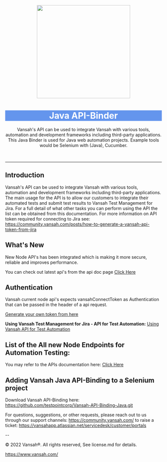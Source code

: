 <div align="center">
  <img src="https://vansah.com/wp-content/uploads/2022/06/512x512.png" style="width:300px"/>
</div>
<h1 align="center" style="background-color:cornflowerblue !important;
    color: white !important;">
  Java API-Binder
</h1>

<p align="center">
   Vansah's API can be used to integrate Vansah with various tools, automation and development frameworks including third-party applications.
   This Java Binder is used for Java web automation projects. Example tools would be Selenium with (Java), Cucumber. 
</p>
<br />

---------
## Introduction

Vansah's API can be used to integrate Vansah with various tools, automation and development frameworks including third-party applications. The main usage for the API is to allow our customers to integrate their automated tests and submit test results to Vansah Test Management for Jira. For a full detail of what other tasks you can perform using the API the list can be obtained from this documentation. For more information on API token required for connecting to Jira see: https://community.vansah.com/posts/how-to-generate-a-vansah-api-token-from-jira

## What's New
New Node API's has been integrated which is making it more secure, reliable and improves performance.

You can check out latest api's from the api doc page
<a href="https://apidoc.vansah.com/#3734dc31-9d7e-4bb9-84e4-f6f60cdbdf3f">Click Here</a>

## Authentication
Vansah current node api's expects vansahConnectToken as Authentication that can be passed in the header of a api request. 

<a href="https://community.vansah.com/posts/how-to-create-a-vansah-api-token-in-jira">Generate your own token from here</a>

**Using Vansah Test Management for Jira - API for Test Automation:** <a href="https://vansahapp.atlassian.net/wiki/spaces/VANSAH/pages/66641/Using+Vansah+API+for+Test+Automation">Using Vansah API for Test Automation</a>

## List of the All new Node Endpoints for Automation Testing:
You may refer to the APIs documentation here: <a href="https://vansahapp.atlassian.net/wiki/spaces/VANSAH/pages/66641/Using+Vansah+API+for+Test+Automation">Click Here</a>


## Adding Vansah Java API-Binding to a Selenium project


Download Vansah API-Binding here: https://github.com/testpointcorp/Vansah-API-Binding-Java.git

For questions, suggestions, or other requests, please reach out to us through our support channels:
https://community.vansah.com/ to raise a ticket: https://vansahapp.atlassian.net/servicedesk/customer/portals

-- 

© 2022 Vansah®. All rights reserved, See license.md for details.

https://www.vansah.com/

